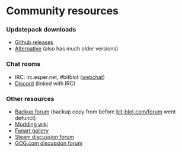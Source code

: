 # Community resources

### Updatepack downloads

- [Github releases](https://github.com/AquariaOSE/Aquaria/releases)
- [Alternative](https://fg.wzff.de/pub/aquaria/updatepacks/) (also has much older versions)

### Chat rooms

- IRC: irc.esper.net, #bitblot ([webchat](https://webchat.esper.net/?channels=bitblot))
- [Discord](https://discord.gg/WmwpnYk) (linked with IRC)

### Other resources

- [Backup forum](https://aquaria.wzff.de/forum/) (backup copy from before [bit-blot.com/forum](http://bit-blot.com/forum) went defunct)
- [Modding wiki](https://github.com/AquariaOSE/Aquaria/wiki/modding)
- [Fanart gallery](https://fg.wzff.de/gallery/?dir=aquaria_fanart)
- [Steam discussion forum](https://steamcommunity.com/app/24420/discussions/)
- [GOG.com discussion forum](https://www.gog.com/forum/aquaria)
  
